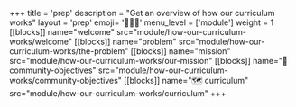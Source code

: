 +++
title = 'prep'
description = "Get an overview of how our curriculum works"
layout = 'prep'
emoji= '🧑🏾‍💻'
menu_level = ['module']
weight = 1
[[blocks]]
name="welcome"
src="module/how-our-curriculum-works/welcome"
[[blocks]]
name="problem"
src="module/how-our-curriculum-works/the-problem"
[[blocks]]
name="mission"
src="module/how-our-curriculum-works/our-mission"
[[blocks]]
name="🧭 community-objectives"
src="module/how-our-curriculum-works/community-objectives"
[[blocks]]
name="🗺️ curriculum"
src="module/how-our-curriculum-works/curriculum"
+++
